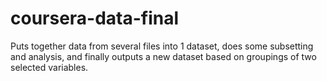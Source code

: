 # coursera-data-final
Puts together data from several files into 1 dataset, does some subsetting and analysis, and finally outputs a new dataset based on groupings of two selected variables.
